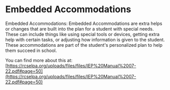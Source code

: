 # Embedded Accommodations
Embedded Accommodations: Embedded Accommodations are extra helps or changes that are built into the plan for a student with special needs. These can include things like using special tools or devices, getting extra help with certain tasks, or adjusting how information is given to the student. These accommodations are part of the student's personalized plan to help them succeed in school.

You can find more about this at: [https://rcselpa.org/uploads/files/files/IEP%20Manual%2007-22.pdf#page=50](https://rcselpa.org/uploads/files/files/IEP%20Manual%2007-22.pdf#page=50)
